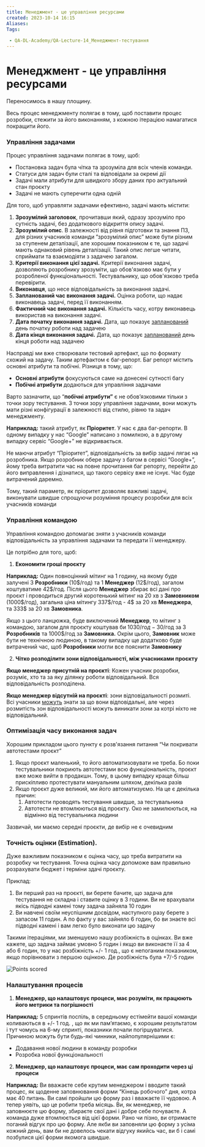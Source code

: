 ```yaml
---
title: Менеджмент - це управління ресурсами
created: 2023-10-14 16:15
Aliases:
Tags: 
 
 - QA-DL-Academy/QA-Lecture-14_Менеджмент-тестування
---
```


# Менеджмент - це управління ресурсами

Переносимось в нашу площину.

Весь процес менеджменту полягає в тому, щоб поставити процес розробки, стежити за його виконанням,  з кожною ітерацією намагатися покращити його.  

### Управління задачами 

Процес управління задачами полягає в тому, щоб:
- Постановка задач була чітка та зрозуміла для всіх членів команди.
- Статуси для задач були сталі та відповідали за окремі дії 
- Задачі мали атрибути для швидкого збору даних про актуальний стан проєкту 
- Задачі не мають суперечити одна одній 

Для того, щоб управляти задачами ефективно, задачі мають містити: 
1. **Зрозумілий заголовок**, прочитавши який, одразу зрозуміло про сутність задачі, без додаткового відкриття опису задачі. 
2. **Зрозумілий опис**. В залежності від рівня підготовки та знання ПЗ, для різних учасників команди “зрозумілий опис” може бути різним за ступенем деталізації, але хорошим показником є те, що задачі мають однаковий рівень деталізації. Такий опис легше читати, сприймати та взаємодіяти з задачею загалом.  
3. **Критерії виконання цієї задачі.** Критерії виконання задачі, дозволяють розробнику зрозуміти, що обов'язково має бути у розробленої функціональності. Тестувальнику, що обов'язково треба перевірити.
4. **Виконавця**, що несе відповідальність за виконання задачі. 
5. **Запланований час виконання задачі.** Оцінка роботи, що надає виконавець задачі, перед її виконанням. 
6. **Фактичний час виконання задачі.** Кількість часу, котру виконавець використав на виконання задачі. 
7. **Дата початку виконання задачі.** Дата, що показує <span style="text-decoration:underline;">запланований</span> день початку роботи над задачею 
8. **Дата кінця виконання задачі.** Дата, що показує <span style="text-decoration:underline;">запланований</span> день кінця роботи над задачею 

Насправді ми вже створювали тестовий артефакт, що по формату схожий на задачу. Таким артефактом є баг-репорт. Баг репорт містить основні  атрибути та побічні. Різниця в тому, що:
* **Основні атрибути** фокусуються саме на донесені сутності багу 
* **Побічні атрибути** додаються для управління задачами   

Варто зазначити, що “**побічні атрибути”** є не обовʼязковими тільки з точки зору тестування.  З точки зору управління задачами, вони можуть мати різні конфігурації в залежності від стилю, рівню та задач менеджменту.  

**Наприклад:** такий атрибут, як **Пріоритет**. У нас є два баг-репорти. В одному випадку у нас “Google” написано з помилкою, а в другому випадку  сервіс “Google+” не відкривається. 

Не маючи атрибут “Пріоритет”,  відповідальність за вибір задачі лягає на розробника.  Якщо розробник обере задачу з багом в сервісі “Google+”, йому треба витратити час на повне прочитання баг репорту, перейти до його виправлення і дізнатися, що такого сервісу вже не існує. Час буде витрачений даремно. 

Тому, такий параметр, як пріоритет дозволяє важливі задачі, виконувати швидше спрощуючи розуміння процесу розробки для всіх учасників команди  

### Управління командою

Управління командою допомагає зняти з учасників команди відповідальність за управління задачами та передати її менеджеру.  

Це потрібно для того, щоб:  

1. **Економити гроші проєкту**

**Наприклад:** Один повноцінний мітинг на 1 годину, на якому буде залучені 3 **Розробники** (10\$/год) та 1 **Менеджер** (12\$/год), загалом коштуватиме  42\$/год. Після цього **Менеджер** збирає всі дані про проєкт і проводиться другий коротенький мітинг на 20 хв з **Замовником** (1000\$/год), загальна ціна мітингу  337\$/год - 4$  за 20 хв **Менеджера**, та 333$ за 20 хв **Замовника**. 

Якщо з цього ланцюжка, буде виключений **Менеджер**, то мітинг з командою, загалом для проєкту коштував би 1030$/год - 30$/год за 3 **Розробників** та 1000$/год за  **Замовника.** Окрім цього, **Замовник** може бути не технічною людиною, в такому випадку ще додатково буде витрачений час, щоб **Розробники** могли все пояснити **Замовнику**

2. **Чітко розподілити зони відповідальності, між учасниками проєкту**

**Якщо менеджер присутній на проєкті**: Кожен учасник розробки, розуміє, хто та за яку ділянку роботи відповідальний. Вся відповідальність розподілена. 

**Якщо менеджер відсутній на проєкті**: зони відповідальності розмиті. Всі учасники <span style="text-decoration:underline;">можуть</span> знати за що вони відповідальні, але через розмитість зон відповідальності можуть виникати зони за котрі ніхто не відповідальний. 

### Оптимізація часу виконання задач

Хорошим прикладом цього пункту є розв'язання питання “Чи покривати автотестами проєкт”   

1. Якщо проєкт маленький, то його автоматизовувати не треба. Бо поки тестувальники покриють автотестами всю функціональність, проєкт вже може вийти в продакшн. Тому, в цьому випадку краще більш прискіпливо протестувати мануальним шляхом, декілька разів
2. Якщо проєкт дуже великий, ми його автоматизуємо.  На це є декілька причин: 
    1. Автотести проводять тестування швидше, за тестувальника 
    2. Автотести не втомлюються від проєкту. Око не замилюються, на відмінно від тестувальника людини 

Зазвичай, ми маємо середні проєкти, де вибір не є очевидним 

### Точність оцінки (Estimation). 

Дуже важливим показником є оцінка часу, що треба витратити на розробку чи тестування. Точна оцінка часу допоможе вам правильно розрахувати бюджет і терміни здачі проєкту. 

Приклад: 
1. Ви перший раз на проєкті, ви берете бачите, що задача для тестування не складна і ставите оцінку в 3 години. Ви не врахували якісь підводні камені тому задача зайняла 10 годин 
2. Ви навчені своїм неуспішним досвідом, наступного разу берете з запасом 11 годин. А по факту у вас зайняло 6 годин, бо ви знаєте всі підводні камені і вам легко було виконати цю задачу 

Такими ітераціями, ми зменшуємо нашу розбіжність в оцінках. Ви вже кажете, що задача займає умовно 5 годин і якщо ви виконаєте її за 4 або 6 годин, то у нас розбіжність   +/- 1 год., що є непоганим показником, якщо порівнювати з першою оцінкою. Де розбіжність була +7/-5 годин

![](https://lh5.googleusercontent.com/GEjZuKQ0_zBJFDhW93iBu-SsQXRX0Uc9LyemcszFzIc434BOV3G1KxdnbY8gnBbPz7vc_CTdnNMGO-2ipF5fki7mvXtVZpflx8j_ge2duIzmlo1NiDgMDYKBcQEAYinlowNx7MTZ1U17YQA8PBJOYdE "Points scored")

### Налаштування процесів 

1. **Менеджер, що налаштовує процеси, має розуміти, як працюють його метрики та погрішності**

**Наприклад:** 5 спринтів поспіль, в середньому естімейти вашої команди коливаються в +/- 1 год. , що як ми памʼятаємо, є хорошим результатом і тут чомусь на 6-му спринті,  показники почали погіршуватися. Причиною можуть бути будь-які чинники, найпопулярнішими є: 

* Додавання нової людини в команду розробки
* Розробка нової функціональності  
2. **Менеджер, що налаштовує процеси, має сам проходити через ці процеси**

**Наприклад:** Ви вважаєте себе крутим менеджером і вводите такий процес, як щоденне заповнювання форми “Кінець робочого” дня, котра має 40 питань. Ви самі пройшли цю форму раз і вважаєте її чудовою.  А тепер уявіть, що це робити треба місяць. Ви, як менеджер, не заповнюєте цю форму, збираєте свої дані і добре себе почуваєте. А команда дуже втомлюється від цієї форми. Рано чи пізно, ви отримаєте поганий відгук про цю форму. Але якби ви заповняли цю форму з усіма кожний день, вам би не довелось чекати відгуку якийсь час, ви б і самі позбулися цієї форми якомога швидше. 
